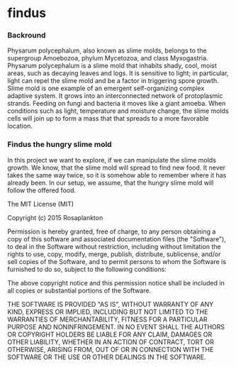 # findus

### Backround

Physarum polycephalum, also known as slime molds, belongs to the supergroup Amoebozoa, phylum Mycetozoa, and class Myxogastria. Physarum polycephalum is a slime mold that inhabits shady, cool, moist areas, such as decaying leaves and logs. It is sensitive to light; in particular, light can repel the slime mold and be a factor in triggering spore growth.
Slime mold is one example of an emergent self-organizing complex adaptive system.
It grows into an interconnected network of protoplasmic strands.
Feeding on fungi and bacteria it moves like a giant amoeba. When conditions such as light, temperature and moisture change,
the slime molds cells will join up to form a mass that that spreads to a more favorable location.

### Findus the hungry slime mold

In this project we want to explore, if we can manipulate the slime molds growth.
We know, that the slime mold will spread to find new food. It never takes the same way twice, so it is somehow able
to remember where it has already been.
In our setup, we assume, that the hungry slime mold will follow the offered food.



The MIT License (MIT)

Copyright (c) 2015 Rosaplankton

Permission is hereby granted, free of charge, to any person obtaining a copy
of this software and associated documentation files (the "Software"), to deal
in the Software without restriction, including without limitation the rights
to use, copy, modify, merge, publish, distribute, sublicense, and/or sell
copies of the Software, and to permit persons to whom the Software is
furnished to do so, subject to the following conditions:

The above copyright notice and this permission notice shall be included in
all copies or substantial portions of the Software.

THE SOFTWARE IS PROVIDED "AS IS", WITHOUT WARRANTY OF ANY KIND, EXPRESS OR
IMPLIED, INCLUDING BUT NOT LIMITED TO THE WARRANTIES OF MERCHANTABILITY,
FITNESS FOR A PARTICULAR PURPOSE AND NONINFRINGEMENT. IN NO EVENT SHALL THE
AUTHORS OR COPYRIGHT HOLDERS BE LIABLE FOR ANY CLAIM, DAMAGES OR OTHER
LIABILITY, WHETHER IN AN ACTION OF CONTRACT, TORT OR OTHERWISE, ARISING FROM,
OUT OF OR IN CONNECTION WITH THE SOFTWARE OR THE USE OR OTHER DEALINGS IN
THE SOFTWARE.
